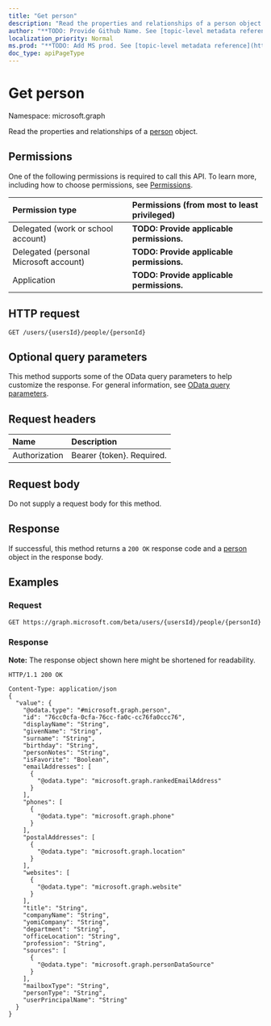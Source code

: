```yaml
---
title: "Get person"
description: "Read the properties and relationships of a person object."
author: "**TODO: Provide Github Name. See [topic-level metadata reference](https://msgo.azurewebsites.net/add/document/guidelines/metadata.html#topic-level-metadata)**"
localization_priority: Normal
ms.prod: "**TODO: Add MS prod. See [topic-level metadata reference](https://msgo.azurewebsites.net/add/document/guidelines/metadata.html#topic-level-metadata)**"
doc_type: apiPageType
---
```


# Get person
Namespace: microsoft.graph

Read the properties and relationships of a [person](../resources/person.md) object.

## Permissions
One of the following permissions is required to call this API. To learn more, including how to choose permissions, see [Permissions](/graph/permissions-reference).

|Permission type|Permissions (from most to least privileged)|
|:---|:---|
|Delegated (work or school account)|**TODO: Provide applicable permissions.**|
|Delegated (personal Microsoft account)|**TODO: Provide applicable permissions.**|
|Application|**TODO: Provide applicable permissions.**|

## HTTP request

<!-- {
  "blockType": "ignored"
}
-->
``` http
GET /users/{usersId}/people/{personId}
```

## Optional query parameters
This method supports some of the OData query parameters to help customize the response. For general information, see [OData query parameters](/graph/query-parameters).

## Request headers
|Name|Description|
|:---|:---|
|Authorization|Bearer {token}. Required.|

## Request body
Do not supply a request body for this method.

## Response

If successful, this method returns a `200 OK` response code and a [person](../resources/person.md) object in the response body.

## Examples

### Request
<!-- {
  "blockType": "request",
  "name": "get_person"
}
-->
``` http
GET https://graph.microsoft.com/beta/users/{usersId}/people/{personId}
```


### Response
**Note:** The response object shown here might be shortened for readability.
<!-- {
  "blockType": "response",
  "truncated": true,
  "@odata.type": "microsoft.graph.person"
}
-->
``` http
HTTP/1.1 200 OK

Content-Type: application/json
{
  "value": {
    "@odata.type": "#microsoft.graph.person",
    "id": "76cc0cfa-0cfa-76cc-fa0c-cc76fa0ccc76",
    "displayName": "String",
    "givenName": "String",
    "surname": "String",
    "birthday": "String",
    "personNotes": "String",
    "isFavorite": "Boolean",
    "emailAddresses": [
      {
        "@odata.type": "microsoft.graph.rankedEmailAddress"
      }
    ],
    "phones": [
      {
        "@odata.type": "microsoft.graph.phone"
      }
    ],
    "postalAddresses": [
      {
        "@odata.type": "microsoft.graph.location"
      }
    ],
    "websites": [
      {
        "@odata.type": "microsoft.graph.website"
      }
    ],
    "title": "String",
    "companyName": "String",
    "yomiCompany": "String",
    "department": "String",
    "officeLocation": "String",
    "profession": "String",
    "sources": [
      {
        "@odata.type": "microsoft.graph.personDataSource"
      }
    ],
    "mailboxType": "String",
    "personType": "String",
    "userPrincipalName": "String"
  }
}
```

